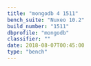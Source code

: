 ```yaml
---
title: "mongodb 4 1511"
bench_suite: "Nuxeo 10.2"
build_number: "1511"
dbprofile: "mongodb"
classifier: ""
date: 2018-08-07T00:45:00
type: "bench"
---
```

